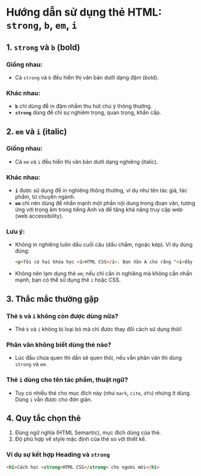 # Hướng dẫn sử dụng thẻ HTML: `strong`, `b`, `em`, `i`

## 1. `strong` và `b` (bold)

### Giống nhau:
- Cả `strong` và `b` đều hiển thị văn bản dưới dạng đậm (bold).

### Khác nhau:
- **`b`** chỉ dùng để in đậm nhằm thu hút chú ý thông thường.
- **`strong`** dùng để chỉ sự nghiêm trọng, quan trọng, khẩn cấp.

## 2. `em` và `i` (italic)

### Giống nhau:
- Cả `em` và `i` đều hiển thị văn bản dưới dạng nghiêng (italic).

### Khác nhau:
- **`i`** được sử dụng để in nghiêng thông thường, ví dụ như tên tác giả, tác phẩm, từ chuyên ngành.
- **`em`** chỉ nên dùng để nhấn mạnh một phần nội dung trong đoạn văn, tương ứng với trọng âm trong tiếng Anh và để tăng khả năng truy cập web (web accessibility).

### Lưu ý:
- Không in nghiêng luôn dấu cuối câu (dấu chấm, ngoặc kép). Ví dụ dùng đúng:

    ```html
    <p>Tôi có hai khóa học <i>HTML CSS</i>. Bạn Văn A cho rằng "<i>đây là khóa học xịn</i>"</p>
    ```

- Không nên lạm dụng thẻ `em`; nếu chỉ cần in nghiêng mà không cần nhấn mạnh, bạn có thể sử dụng thẻ `i` hoặc CSS.

## 3. Thắc mắc thường gặp

### Thẻ `b` và `i` không còn được dùng nữa?
- Thẻ `b` và `i` không bị loại bỏ mà chỉ được thay đổi cách sử dụng thôi!

### Phân vân không biết dùng thẻ nào?
- Lúc đầu chưa quen thì dần sẽ quen thôi, nếu vẫn phân vân thì dùng `strong` và `em`.

### Thẻ `i` dùng cho tên tác phẩm, thuật ngữ?
- Tuy có nhiều thẻ cho mục đích này (như `mark`, `cite`, `dfn`) nhưng ít dùng. Dùng `i` vẫn được cho đơn giản.

## 4. Quy tắc chọn thẻ

1. Đúng ngữ nghĩa (HTML Semantic), mục đích dùng của thẻ.
2. Độ phù hợp về style mặc định của thẻ so với thiết kế.

### Ví dụ sự kết hợp Heading và `strong`

```html
<h1>Cách học <strong>HTML CSS</strong> cho người mới</h1>
```
